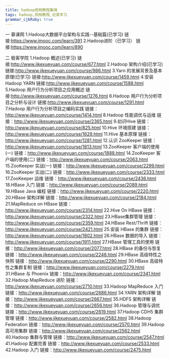 ```yaml
---
title: hadoop视频教程集锦
tags: hadoop,视频教程,记录学习
grammar_cjkRuby: true
---
```



一 慕课网
1.Hadoop大数据平台架构与实践--基础篇(已学习)
链接:https://www.imooc.com/learn/391
2.Hadoop进阶（已学习）
链接:https://www.imooc.com/learn/890

二 极客学院
1.Hadoop 概述(已学习)
链接:http://www.jikexueyuan.com/course/677.html
2.Hadoop 架构介绍(已学习)
链接:http://www.jikexueyuan.com/course/986.html
3.Yarn 的发展背景及基本原理(已学习)
链接:http://www.jikexueyuan.com/course/1459.html
4.安装 Hadoop YARN
链接:http://www.jikexueyuan.com/course/1588.html
5.Hadoop 用户行为分析项目之应用概述
链接:http://www.jikexueyuan.com/course/1276.html
6.Hadoop 用户行为分析项目之分析与设计
链接:http://www.jikexueyuan.com/course/1291.html
7.Hadoop 用户行为分析项目之编码实践
链接：http://www.jikexueyuan.com/course/1414.html
8.Hadoop 性能调优与运维
链接：http://www.jikexueyuan.com/course/2365.html
9.初识Hive
链接：http://www.jikexueyuan.com/course/825.html
10.Hive 环境搭建
链接：http://www.jikexueyuan.com/course/1629.html
11.Hive 基本原理
链接：http://www.jikexueyuan.com/course/1281.html
12.认识 ZooKeeper
链接：http://www.jikexueyuan.com/course/1813.html
13.ZooKeeper 客户端的使用(一)
链接：http://www.jikexueyuan.com/course/1888.html
14.ZooKeeper 客户端的使用(二)
链接：http://www.jikexueyuan.com/course/2063.html
15.ZooKeeper 实战(一)
链接：http://www.jikexueyuan.com/course/2299.html
16.ZooKeeper 实战(二)
链接：http://www.jikexueyuan.com/course/2333.html
17.ZooKeeper 运维
链接：http://www.jikexueyuan.com/course/2436.html
18.HBase 入门
链接：http://www.jikexueyuan.com/course/2089.html
19.HBase Java 编程
链接：http://www.jikexueyuan.com/course/2220.html
20.HBase 架构详解
链接：http://www.jikexueyuan.com/course/2184.html
21.MapReduce on HBase
链接：http://www.jikexueyuan.com/course/2314.html
22.Hive On HBase
链接：http://www.jikexueyuan.com/course/2322.html
23.HBase集群管理
链接：http://www.jikexueyuan.com/course/2359.html
24.HBase Rest/Thrift
链接：http://www.jikexueyuan.com/course/2421.html
25.安装 HBase 的集群
链接：http://www.jikexueyuan.com/course/1802.html
26.HBase 数据的导入
链接：http://www.jikexueyuan.com/course/1911.html
27.HBase 管理工具的使用
链接：http://www.jikexueyuan.com/course/2077.html
28.HBase 的备份与恢复
链接：http://www.jikexueyuan.com/course/2248.html
29.HBase 高级特性之快照
链接：http://www.jikexueyuan.com/course/2290.html
30.HBase 高级特性之集群复制
链接：http://www.jikexueyuan.com/course/2279.html
31.HBase 与 Phoenix
链接：http://www.jikexueyuan.com/course/2341.html
32.Hadoop MapReduce 进阶
链接：http://www.jikexueyuan.com/course/2710.html
33.Hadoop MapReduce 入门
链接：http://www.jikexueyuan.com/course/2686.html
34.YARN 架构详解
链接：http://www.jikexueyuan.com/course/2667.html
35.HDFS 架构详解
链接：http://www.jikexueyuan.com/course/2656.html
36.Hadoop 管理与调优
链接：http://www.jikexueyuan.com/course/2619.html
37.Hadoop CDH5 集群管理
链接：http://www.jikexueyuan.com/course/2582.html
38.Hadoop Federation
链接：http://www.jikexueyuan.com/course/2570.html
39.Hadoop 高可用集群
链接：http://www.jikexueyuan.com/course/2562.html
40.Hadoop 集群与管理
链接：http://www.jikexueyuan.com/course/2547.html
41.Hadoop 配置完善
链接：http://www.jikexueyuan.com/course/2533.html
42.Hadoop 入门
链接：http://www.jikexueyuan.com/course/2475.html